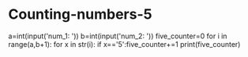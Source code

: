 # Counting-numbers-5
a=int(input('num_1: '))
b=int(input('num_2: '))
five_counter=0
for i in range(a,b+1):
    for x in str(i):
        if x=='5':five_counter+=1
print(five_counter)
